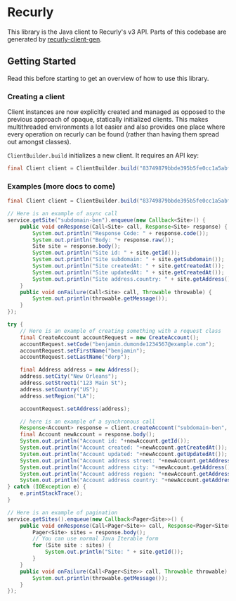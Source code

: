 # Recurly

This library is the Java client to Recurly's v3 API. Parts of this codebase are generated by [recurly-client-gen](https://github.com/recurly/recurly-client-gen). 

## Getting Started

Read this before starting to get an overview of how to use this library.

### Creating a client

Client instances are now explicitly created and managed as opposed to the previous approach of opaque, statically
initialized clients. This makes multithreaded environments a lot easier and also provides one place where every
operation on recurly can be found (rather than having them spread out amongst classes).

`ClientBuilder.build` initializes a new client. It requires an API key:

```java
final Client client = ClientBuilder.build("83749879bbde395b5fe0cc1a5abf8e5");
```

### Examples (more docs to come)


```java
final Client client = ClientBuilder.build("83749879bbde395b5fe0cc1a5abf8e5");

// Here is an example of async call
service.getSite("subdomain-ben").enqueue(new Callback<Site>() {
    public void onResponse(Call<Site> call, Response<Site> response) {
        System.out.println("Response Code: " + response.code());
        System.out.println("Body: "+ response.raw());
        Site site = response.body();
        System.out.println("Site id: " + site.getId());
        System.out.println("Site subdomain: " + site.getSubdomain());
        System.out.println("Site createdAt: " + site.getCreatedAt());
        System.out.println("Site updatedAt: " + site.getCreatedAt());
        System.out.println("Site address.country: " + site.getAddress().getCountry());
    }
    public void onFailure(Call<Site> call, Throwable throwable) {
        System.out.println(throwable.getMessage());
    }
});

try {
    // Here is an example of creating something with a request class
    final CreateAccount accountRequest = new CreateAccount();
    accountRequest.setCode("benjamin.dumonde1234567@example.com");
    accountRequest.setFirstName("benjamin");
    accountRequest.setLastName("derp");

    final Address address = new Address();
    address.setCity("New Orleans");
    address.setStreet1("123 Main St");
    address.setCountry("US");
    address.setRegion("LA");

    accountRequest.setAddress(address);

    // here is an example of a synchronous call
    Response<Account> response = client.createAccount("subdomain-ben", accountRequest).execute();
    final Account newAccount = response.body();
    System.out.println("Account id: "+newAccount.getId());
    System.out.println("Account created: "+newAccount.getCreatedAt());
    System.out.println("Account updated: "+newAccount.getUpdatedAt());
    System.out.println("Account address street: "+newAccount.getAddress().getStreet1());
    System.out.println("Account address city: "+newAccount.getAddress().getCity());
    System.out.println("Account address region: "+newAccount.getAddress().getRegion());
    System.out.println("Account address country: "+newAccount.getAddress().getCountry());
} catch (IOException e) {
    e.printStackTrace();
}

// Here is an example of pagination
service.getSites().enqueue(new Callback<Pager<Site>>() {
    public void onResponse(Call<Pager<Site>> call, Response<Pager<Site>> response) {
        Pager<Site> sites = response.body();
        // You can use normal Java Iterable form
        for (Site site : sites) {
            System.out.println("Site: " + site.getId());
        }
    }
    public void onFailure(Call<Pager<Site>> call, Throwable throwable) {
        System.out.println(throwable.getMessage());
    }
});
```
